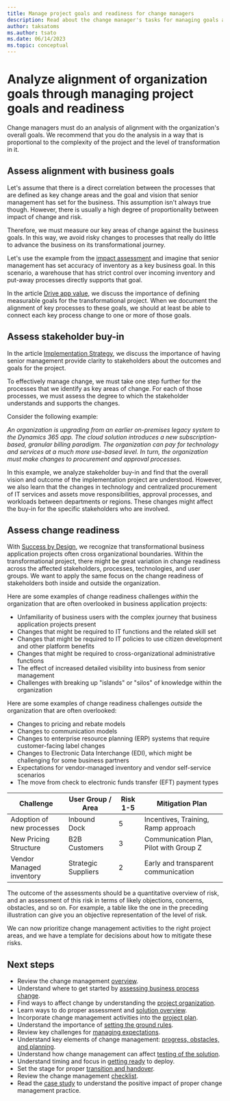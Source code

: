 ```yaml
---
title: Manage project goals and readiness for change managers
description: Read about the change manager's tasks for managing goals and readiness during a Dynamics 365 implementation project. 
author: taksatoms
ms.author: tsato
ms.date: 06/14/2023
ms.topic: conceptual
---
```


# Analyze alignment of organization goals through managing project goals and readiness

Change managers must do an analysis of alignment with the organization's overall goals. We recommend that you do the analysis in a way that is proportional to the complexity of the project and the level of transformation in it.

## Assess alignment with business goals

Let's assume that there is a direct correlation between the processes that are defined as key change areas and the goal and vision that senior management has set for the business. This assumption isn't always true though. However, there is usually a high degree of proportionality between impact of change and risk.

Therefore, we must measure our key areas of change against the business goals. In this way, we avoid risky changes to processes that really do little to advance the business on its transformational journey.

Let's use the example from the [impact assessment](change-management-assessing-business-process-change.md) and imagine that senior management has set accuracy of inventory as a key business goal. In this scenario, a warehouse that has strict control over incoming inventory and put-away processes directly supports that goal.

In the article [Drive app value](drive-app-value.md), we discuss the importance of defining measurable goals for the transformational project. When we document the alignment of key processes to these goals, we should at least be able to connect each key process change to one or more of those goals.

## Assess stakeholder buy-in

In the article [Implementation Strategy](implementation-strategy.md), we discuss the importance of having senior management provide clarity to stakeholders about the outcomes and goals for the project.

To effectively manage change, we must take one step further for the processes that we identify as key areas of change. For each of those processes, we must assess the degree to which the stakeholder understands and supports the changes.

Consider the following example:

*An organization is upgrading from an earlier on-premises legacy system to the Dynamics 365 app. The cloud solution introduces a new subscription-based, granular billing paradigm. The organization can pay for technology and services at a much more use-based level. In turn, the organization must make changes to procurement and approval processes.*

In this example, we analyze stakeholder buy-in and find that the overall vision and outcome of the implementation project are understood. However, we also learn that the changes in technology and centralized procurement of IT services and assets move responsibilities, approval processes, and workloads between departments or regions. These changes might affect the buy-in for the specific stakeholders who are involved.

## Assess change readiness

With [Success by Design](success-by-design.md), we recognize that transformational business application projects often cross organizational boundaries. Within the transformational project, there might be great variation in change readiness across the affected stakeholders, processes, technologies, and user groups. We want to apply the same focus on the change readiness of stakeholders both inside and outside the organization.

Here are some examples of change readiness challenges *within* the organization that are often overlooked in business application projects:

- Unfamiliarity of business users with the complex journey that business application projects present
- Changes that might be required to IT functions and the related skill set
- Changes that might be required to IT policies to use citizen development and other platform benefits
- Changes that might be required to cross-organizational administrative functions
- The effect of increased detailed visibility into business from senior management
- Challenges with breaking up "islands" or "silos" of knowledge within the organization

Here are some examples of change readiness challenges *outside* the organization that are often overlooked:

- Changes to pricing and rebate models
- Changes to communication models
- Changes to enterprise resource planning (ERP) systems that require customer-facing label changes
- Changes to Electronic Data Interchange (EDI), which might be challenging for some business partners
- Expectations for vendor-managed inventory and vendor self-service scenarios
- The move from check to electronic funds transfer (EFT) payment types

| Challenge | User Group / Area | Risk 1-5 | Mitigation Plan |
|-----------|-------------------|----------|-----------------|
| Adoption of new processes | Inbound Dock | 5 | Incentives, Training, Ramp approach |
| New Pricing Structure | B2B Customers | 3 | Communication Plan, Pilot with Group Z |
| Vendor Managed inventory | Strategic Suppliers | 2 | Early and transparent communication |

The outcome of the assessments should be a quantitative overview of risk, and an assessment of this risk in terms of likely objections, concerns, obstacles, and so on. For example, a table like the one in the preceding illustration can give you an objective representation of the level of risk.

We can now prioritize change management activities to the right project areas, and we have a template for decisions about how to mitigate these risks.

## Next steps

- Review the change management [overview](change-management.md).
- Understand where to get started by [assessing business process change](change-management-assessing-business-process-change.md).
- Find ways to affect change by understanding the [project organization](change-management-project-organization.md).
- Learn ways to do proper assessment and [solution overview](change-management-solution-overiew.md).
- Incorporate change management activities into the [project plan](change-management-project-plan.md).
- Understand the importance of [setting the ground rules](change-management-set-ground-rules.md).
- Review key challenges for [managing expectations](change-management-manage-expectations.md).
- Understand key elements of change management: [progress, obstacles, and planning](change-management-progress-obstacles-planning.md).
- Understand how change management can affect [testing of the solution](change-management-test-solution.md).
- Understand timing and focus in [getting ready](change-management-get-ready.md) to deploy.
- Set the stage for proper [transition and handover](change-management-transition-handover.md).
- Review the change management [checklist](change-management-checklist.md).
- Read the [case study](change-management-case-study.md) to understand the positive impact of proper change management practice.
